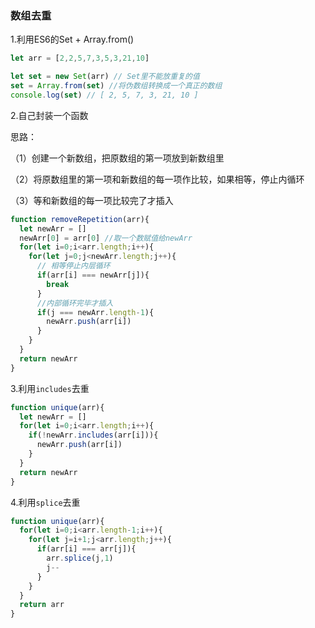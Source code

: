 ### 数组去重

1.利用ES6的Set + Array.from()

```javascript
let arr = [2,2,5,7,3,5,3,21,10]

let set = new Set(arr) // Set里不能放重复的值
set = Array.from(set) //将伪数组转换成一个真正的数组
console.log(set) // [ 2, 5, 7, 3, 21, 10 ]
```

2.自己封装一个函数

思路：

（1）创建一个新数组，把原数组的第一项放到新数组里

（2）将原数组里的第一项和新数组的每一项作比较，如果相等，停止内循环

（3）等和新数组的每一项比较完了才插入

```javascript
function removeRepetition(arr){
  let newArr = []
  newArr[0] = arr[0] //取一个数赋值给newArr
  for(let i=0;i<arr.length;i++){
    for(let j=0;j<newArr.length;j++){
      // 相等停止内层循环
      if(arr[i] === newArr[j]){
        break
      }
      //内部循环完毕才插入
      if(j === newArr.length-1){
        newArr.push(arr[i])
      }
    }
  }
  return newArr
}
```

3.利用`includes`去重

```javascript
function unique(arr){
  let newArr = []
  for(let i=0;i<arr.length;i++){
    if(!newArr.includes(arr[i])){
      newArr.push(arr[i])
    }
  }
  return newArr
}
```

4.利用`splice`去重

```javascript
function unique(arr){
  for(let i=0;i<arr.length-1;i++){
    for(let j=i+1;j<arr.length;j++){
      if(arr[i] === arr[j]){
        arr.splice(j,1)
        j--
      }
    }
  }
  return arr
}
```

